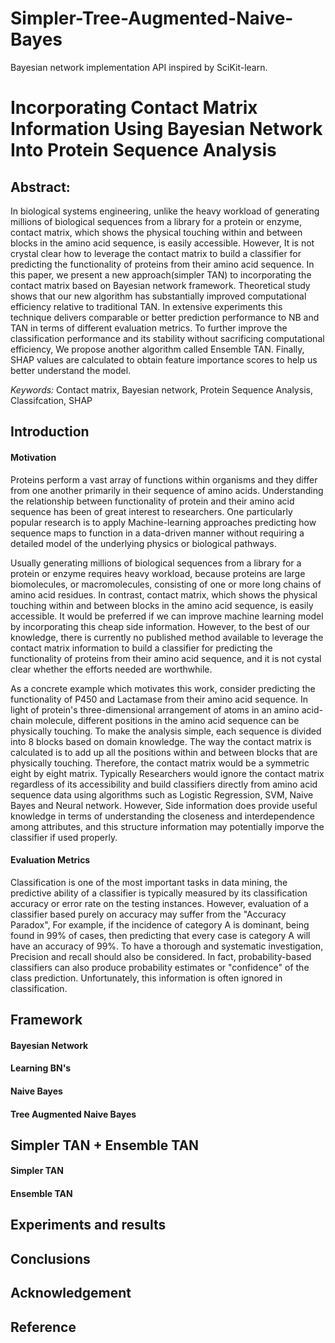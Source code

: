 # Simpler-Tree-Augmented-Naive-Bayes
Bayesian network implementation API inspired by SciKit-learn.

# Incorporating Contact Matrix Information Using Bayesian Network Into Protein Sequence Analysis 

## Abstract:
In biological systems engineering, unlike the heavy workload of generating millions of biological sequences from a library for a protein or enzyme, contact matrix, which shows the physical touching within and between blocks in the amino acid sequence, is easily accessible. 
However, It is not crystal clear how to leverage the contact matrix to build a classifier for predicting the functionality of proteins from their amino acid sequence. 
In this paper, we present a new approach(simpler TAN) to incorporating the contact matrix based on Bayesian network framework. Theoretical study shows that our new algorithm has substantially improved computational efficiency relative to traditional TAN. In extensive experiments this technique delivers comparable or better prediction performance to NB and TAN in terms of different evaluation metrics. To further improve the classification performance and its stability without sacrificing computational efficiency, We propose another algorithm called Ensemble TAN. Finally, SHAP values are calculated to obtain feature importance scores to help us better understand the model. 

*Keywords:* Contact matrix, Bayesian network, Protein Sequence Analysis, Classifcation, SHAP
  
## Introduction
#### Motivation
Proteins perform a vast array of functions within organisms and they differ from one another primarily in their sequence of amino acids. Understanding the relationship between functionality of protein and their amino acid sequence has been of great interest to researchers. 
One particularly popular research is to apply Machine-learning approaches predicting how sequence maps to function in a data-driven manner without requiring a detailed model of the underlying physics or biological pathways.

Usually generating millions of biological sequences from a library for a protein or enzyme requires heavy workload, because proteins are large biomolecules, or macromolecules, consisting of one or more long chains of amino acid residues. 
In contrast, contact matrix, which shows the physical touching within and between blocks in the amino acid sequence, is easily accessible. It would be preferred if we can improve machine learning model by incorporating this cheap side information.
However, to the best of our knowledge, there is currently no published method available to leverage the contact matrix information to build a classifier for predicting the functionality of proteins from their amino acid sequence, and it is not cystal clear whether the efforts needed are worthwhile. 

As a concrete example which motivates this work, consider predicting the functionality of P450 and Lactamase from their amino acid sequence. 
In light of protein's three-dimensional arrangement of atoms in an amino acid-chain molecule, different positions in the amino acid sequence can be physically touching. To make the analysis simple, each sequence is divided into 8 blocks based on domain knowledge.
The way the contact matrix is calculated is to add up all the positions within and between blocks that are physically touching. Therefore, the contact matrix would be a symmetric eight by eight matrix. 
Typically Researchers would ignore the contact matrix regardless of its accessibility and build classifiers directly from amino acid sequence data using algorithms such as Logistic Regression, SVM, Naive Bayes and Neural network. However, Side information does provide useful knowledge in terms of understanding the closeness and interdependence among attributes, and this structure information may potentially imporve the classifier if used properly. 

#### Evaluation Metrics
Classification is one of the most important tasks in data mining, the predictive ability of a classifier is typically measured by its classification accuracy or error rate on the testing instances. However, evaluation of a classifier based purely on accuracy may suffer from the "Accuracy Paradox", For example, if the incidence of category A is dominant, being found in 99% of cases, then predicting that every case is category A will have an accuracy of 99%. To have a thorough and systematic investigation, Precision and recall should also be considered.
In fact, probability-based classifiers can also produce probability estimates or "confidence" of the class prediction. Unfortunately, this information is often ignored in classification. 



## Framework

#### Bayesian Network

#### Learning BN's

#### Naive Bayes

#### Tree Augmented Naive Bayes




## Simpler TAN + Ensemble TAN

#### Simpler TAN


#### Ensemble TAN

## Experiments and results


## Conclusions



## Acknowledgement 

## Reference

